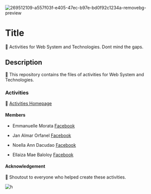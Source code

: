 ![269512109-a557f03f-e405-47ec-b97e-bd0f92c1234a-removebg-preview](https://github.com/AsuzagawaAkagi/Activity-1-Web-System-and-Technologies/assets/71751330/462b8c36-5093-4e16-9195-fe6a1a48beb5)
# Title 
🌱 Activities for Web System and Technologies. Dont mind the gaps.
## Description 
👀 This repository contains the files of activities for Web System and Technologies.
### Activities 
🌟 [Activities Homepage](https://asuzagawaakagi.github.io/Activity-1-Web-System-and-Technologies/index.html)
#### Members
- Emmanuelle Morata [Facebook](https://www.facebook.com/ella.erram.12?mibextid=cejktS)

- Jan Almar Orfanel [Facebook](https://www.facebook.com/andyfrederick.broo.1/)

- Noella Ann Dacudao [Facebook](https://www.facebook.com/noellaann.dacudau)

- Ellaiza Mae Baloloy [Facebook](https://www.facebook.com/profile.php?id=100009139048502)

#### Acknowledgement
🚀 Shoutout to everyone who helped create these activities.

![h](https://media.tenor.com/6Oidwx-65-AAAAAC/tendou-arisu.gif)
